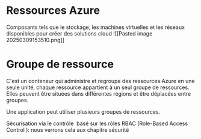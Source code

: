# Ressources Azure

Composants tels que le stockage, les machines virtuelles et les réseaux disponibles pour créer des solutions cloud
![[Pasted image 20250309153510.png]]

# Groupe de ressource
C'est un conteneur qui administre et regroupe des ressources Azure en une seule unité, chaque ressource appartient à un seul groupe de ressources. Elles peuvent être situées dans différentes régions et être déplacées entre groupes.

Une application peut utiliser plusieurs groupes de ressources.

Sécurisation via le contrôle  basé sur les rôles RBAC (Role-Based Access Control ): nous verrons cela aux chapitre sécurité